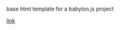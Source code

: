 base html template for a babylon.js project

<a href = "https://doc.babylonjs.com/start/chap1/first_app">link</a>

